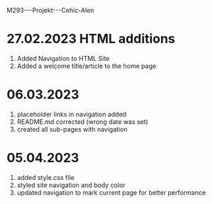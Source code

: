 M293---Projekt---Cehic-Alen

# 27.02.2023 HTML additions

1. Added Navigation to HTML Site
2. Added a welcome title/article to the home page

# 06.03.2023

1. placeholder links in navigation added
2. README.md corrected (wrong date was set)
3. created all sub-pages with navigation

# 05.04.2023

1. added style.css file
2. styled site navigation and body color
3. updated navigation to mark current page for better performance